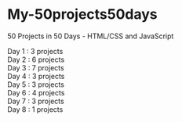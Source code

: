 # My-50projects50days
50 Projects in 50 Days - HTML/CSS and JavaScript

Day 1 : 3 projects   
Day 2 : 6 projects   
Day 3 : 7 projects   
Day 4 : 3 projects   
Day 5 : 3 projects   
Day 6 : 4 projects   
Day 7 : 3 projects   
Day 8 : 1 projects   
